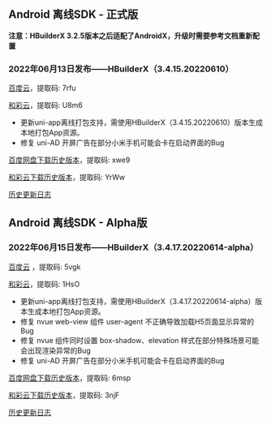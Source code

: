 ## Android 离线SDK - 正式版

**注意：HBuilderX 3.2.5版本之后适配了AndroidX，升级时需要参考文档重新配置**

### 2022年06月13日发布——HBuilderX（3.4.15.20220610）

[百度云](https://pan.baidu.com/s/14SZ-CjlbaNtGHk3CpamgXQ)，提取码: 7rfu

[和彩云](https://caiyun.139.com/m/i?115CnV01zFa48)，提取码: U8m6

+ 更新uni-app离线打包支持，需使用HBuilderX（3.4.15.20220610）版本生成本地打包App资源。
+ 修复 uni-AD 开屏广告在部分小米手机可能会卡在启动界面的Bug

[百度网盘下载历史版本](https://pan.baidu.com/s/1qxxUqh9ifF7mfJ4T46NB4Q)，提取码: xwe9

[和彩云下载历史版本](https://caiyun.139.com/m/i?115CoA0tkmuCW)，提取码: YrWw

[历史更新日志](/AppDocs/download/historyRelease/androidRelease.md)


## Android 离线SDK - Alpha版

### 2022年06月15日发布——HBuilderX（3.4.17.20220614-alpha）

[百度云](https://pan.baidu.com/s/1NLBTW94Im_zg5R38Wiijdg) ，提取码: 5vgk

[和彩云](https://caiyun.139.com/m/i?115CoSn4UmcMd)，提取码: 1HsO

+ 更新uni-app离线打包支持，需使用HBuilderX（3.4.17.20220614-alpha）版本生成本地打包App资源。
+ 修复 nvue web-view 组件 user-agent 不正确导致加载H5页面显示异常的Bug
+ 修复 nvue 组件同时设置 box-shadow、elevation 样式在部分特殊场景可能会出现渲染异常的Bug
+ 修复 uni-AD 开屏广告在部分小米手机可能会卡在启动界面的Bug

[百度网盘下载历史版本](https://pan.baidu.com/s/10fne34bwxWGtDJTd4PhroA)，提取码: 6msp

[和彩云下载历史版本](https://caiyun.139.com/m/i?115Ceoa47mEyQ)，提取码: 3njF

[历史更新日志](/AppDocs/download/historyRelease/androidAlpha.md)
